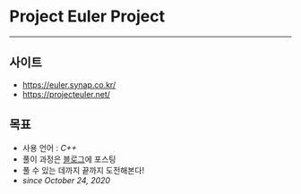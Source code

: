 # Project Euler Project
---

## 사이트
- <https://euler.synap.co.kr/>
- <https://projecteuler.net/>

## 목표
- 사용 언어 : *C++*
- 풀이 과정은 [블로그](https://starrykss.tistory.com)에 포스팅
- 풀 수 있는 데까지 끝까지 도전해본다!
- *since October 24, 2020*